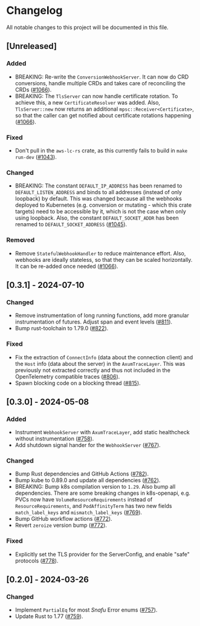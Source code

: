# Changelog

All notable changes to this project will be documented in this file.

## [Unreleased]

### Added

- BREAKING: Re-write the `ConversionWebhookServer`.
  It can now do CRD conversions, handle multiple CRDs and takes care of reconciling the CRDs ([#1066]).
- BREAKING: The `TlsServer` can now handle certificate rotation.
  To achieve this, a new `CertificateResolver` was added.
  Also, `TlsServer::new` now returns an additional `mpsc::Receiver<Certificate>`, so that the caller
  can get notified about certificate rotations happening ([#1066]).

### Fixed

- Don't pull in the `aws-lc-rs` crate, as this currently fails to build in `make run-dev` ([#1043]).

### Changed

- BREAKING: The constant `DEFAULT_IP_ADDRESS` has been renamed to `DEFAULT_LISTEN_ADDRESS` and binds to all
  addresses (instead of only loopback) by default. This was changed because all the webhooks
  deployed to Kubernetes (e.g. conversion or mutating - which this crate targets) need to be
  accessible by it, which is not the case when only using loopback.
  Also, the constant `DEFAULT_SOCKET_ADDR` has been renamed to `DEFAULT_SOCKET_ADDRESS` ([#1045]).

### Removed

- Remove `StatefulWebhookHandler` to reduce maintenance effort.
  Also, webhooks are ideally stateless, so that they can be scaled horizontally.
  It can be re-added once needed ([#1066]).

[#1043]: https://github.com/stackabletech/operator-rs/pull/1043
[#1045]: https://github.com/stackabletech/operator-rs/pull/1045
[#1066]: https://github.com/stackabletech/operator-rs/pull/1066

## [0.3.1] - 2024-07-10

### Changed

- Remove instrumentation of long running functions, add more granular instrumentation of futures. Adjust span and event levels ([#811]).
- Bump rust-toolchain to 1.79.0 ([#822]).

### Fixed

- Fix the extraction of `ConnectInfo` (data about the connection client) and
  the `Host` info (data about the server) in the `AxumTraceLayer`. This was
  previously not extracted correctly and thus not included in the OpenTelemetry
  compatible traces ([#806]).
- Spawn blocking code on a blocking thread ([#815]).

[#806]: https://github.com/stackabletech/operator-rs/pull/806
[#811]: https://github.com/stackabletech/operator-rs/pull/811
[#815]: https://github.com/stackabletech/operator-rs/pull/815
[#822]: https://github.com/stackabletech/operator-rs/pull/822

## [0.3.0] - 2024-05-08

### Added

- Instrument `WebhookServer` with `AxumTraceLayer`, add static healthcheck without instrumentation ([#758]).
- Add shutdown signal hander for the `WebhookServer` ([#767]).

### Changed

- Bump Rust dependencies and GitHub Actions ([#782]).
- Bump kube to 0.89.0 and update all dependencies ([#762]).
- BREAKING: Bump k8s compilation version to `1.29`. Also bump all dependencies.
  There are some breaking changes in k8s-openapi, e.g. PVCs now have `VolumeResourceRequirements` instead of `ResourceRequirements`,
  and `PodAffinityTerm` has two new fields `match_label_keys` and `mismatch_label_keys` ([#769]).
- Bump GitHub workflow actions ([#772]).
- Revert `zeroize` version bump ([#772]).

### Fixed

- Explicitly set the TLS provider for the ServerConfig, and enable "safe" protocols ([#778]).

[#758]: https://github.com/stackabletech/operator-rs/pull/758
[#762]: https://github.com/stackabletech/operator-rs/pull/762
[#767]: https://github.com/stackabletech/operator-rs/pull/767
[#769]: https://github.com/stackabletech/operator-rs/pull/769
[#772]: https://github.com/stackabletech/operator-rs/pull/772
[#778]: https://github.com/stackabletech/operator-rs/pull/778
[#782]: https://github.com/stackabletech/operator-rs/pull/782

## [0.2.0] - 2024-03-26

### Changed

- Implement `PartialEq` for most _Snafu_ Error enums ([#757]).
- Update Rust to 1.77 ([#759]).

[#757]: https://github.com/stackabletech/operator-rs/pull/757
[#759]: https://github.com/stackabletech/operator-rs/pull/759
